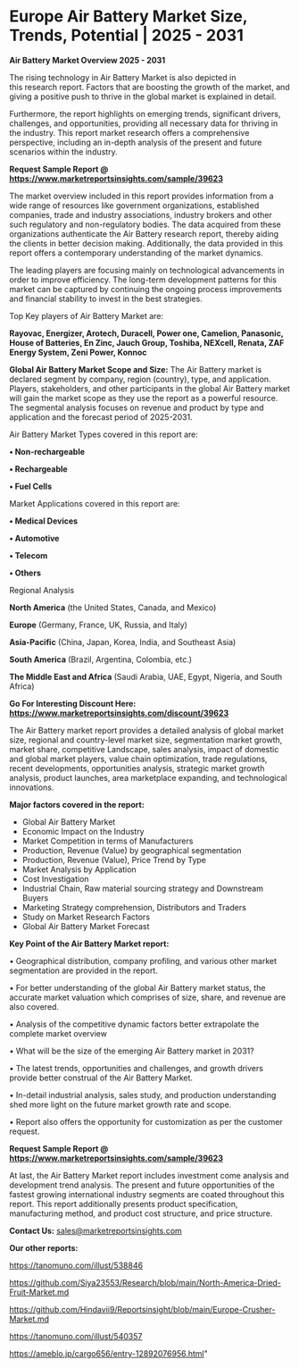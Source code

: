 # Europe Air Battery Market Size, Trends, Potential | 2025 - 2031

<Strong> Air Battery Market Overview 2025 - 2031</strong>

The rising technology in Air Battery Market is also depicted in this research report. Factors that are boosting the growth of the market, and giving a positive push to thrive in the global market is explained in detail.

Furthermore, the report highlights on emerging trends, significant drivers, challenges, and opportunities, providing all necessary data for thriving in the industry. This report market research offers a comprehensive perspective, including an in-depth analysis of the present and future scenarios within the industry.

<strong>Request Sample Report @ <a href=https://www.marketreportsinsights.com/sample/39623>https://www.marketreportsinsights.com/sample/39623</a></strong>

The market overview included in this report provides information from a wide range of resources like government organizations, established companies, trade and industry associations, industry brokers and other such regulatory and non-regulatory bodies. The data acquired from these organizations authenticate the Air Battery research report, thereby aiding the clients in better decision making. Additionally, the data provided in this report offers a contemporary understanding of the market dynamics.

The leading players are focusing mainly on technological advancements in order to improve efficiency. The long-term development patterns for this market can be captured by continuing the ongoing process improvements and financial stability to invest in the best strategies.

Top Key players of Air Battery Market are:

<strong>Rayovac, Energizer, Arotech, Duracell, Power one, Camelion, Panasonic, House of Batteries, En Zinc, Jauch Group, Toshiba, NEXcell, Renata, ZAF Energy System, Zeni Power, Konnoc</strong>

<strong><b>Global Air Battery Market Scope and Size:</b></strong>
The Air Battery market is declared segment by company, region (country), type, and application. Players, stakeholders, and other participants in the global Air Battery market will gain the market scope as they use the report as a powerful resource. The segmental analysis focuses on revenue and product by type and application and the forecast period of 2025-2031.

Air Battery Market Types covered in this report are:

<strong>•  Non-rechargeable

•  Rechargeable

•  Fuel Cells</strong>

Market Applications covered in this report are:

<strong>•  Medical Devices

•  Automotive

•  Telecom

•  Others</strong> 

Regional Analysis

<strong>North America</strong> (the United States, Canada, and Mexico)

<strong>Europe</strong> (Germany, France, UK, Russia, and Italy)

<strong>Asia-Pacific</strong> (China, Japan, Korea, India, and Southeast Asia)

<strong>South America</strong> (Brazil, Argentina, Colombia, etc.)

<strong>The Middle East and Africa</strong> (Saudi Arabia, UAE, Egypt, Nigeria, and South Africa)

<strong>Go For Interesting Discount Here: <a href=https://www.marketreportsinsights.com/discount/39623>https://www.marketreportsinsights.com/discount/39623</a></strong>

The Air Battery market report provides a detailed analysis of global market size, regional and country-level market size, segmentation market growth, market share, competitive Landscape, sales analysis, impact of domestic and global market players, value chain optimization, trade regulations, recent developments, opportunities analysis, strategic market growth analysis, product launches, area marketplace expanding, and technological innovations.

<strong><b>Major factors covered in the report:</b></strong>
<ul>
  <li>Global Air Battery Market </li>
  <li>Economic Impact on the Industry</li>
  <li>Market Competition in terms of Manufacturers</li>
  <li>Production, Revenue (Value) by geographical segmentation</li>
  <li>Production, Revenue (Value), Price Trend by Type</li>
  <li>Market Analysis by Application</li>
  <li>Cost Investigation</li>
  <li>Industrial Chain, Raw material sourcing strategy and Downstream Buyers</li>
  <li>Marketing Strategy comprehension, Distributors and Traders</li>
  <li>Study on Market Research Factors</li>
  <li>Global Air Battery Market Forecast</li>
</ul>

<strong><b>Key Point of the Air Battery Market report:</b></strong>

• Geographical distribution, company profiling, and various other market segmentation are provided in the report.

• For better understanding of the global Air Battery market status, the accurate market valuation which comprises of size, share, and revenue are also covered.

• Analysis of the competitive dynamic factors better extrapolate the complete market overview

• What will be the size of the emerging Air Battery market in 2031?

• The latest trends, opportunities and challenges, and growth drivers provide better construal of the Air Battery Market.

• In-detail industrial analysis, sales study, and production understanding shed more light on the future market growth rate and scope.

• Report also offers the opportunity for customization as per the customer request.

<strong>Request Sample Report @ <a href=https://www.marketreportsinsights.com/sample/39623>https://www.marketreportsinsights.com/sample/39623</a></strong>

At last, the Air Battery Market report includes investment come analysis and development trend analysis. The present and future opportunities of the fastest growing international industry segments are coated throughout this report. This report additionally presents product specification, manufacturing method, and product cost structure, and price structure.

<strong>Contact Us:</strong>
sales@marketreportsinsights.com

<strong>Our other reports:</strong>

<a href=https://tanomuno.com/illust/538846>https://tanomuno.com/illust/538846</a>

<a href=https://github.com/Siya23553/Research/blob/main/North-America-Dried-Fruit-Market.md>https://github.com/Siya23553/Research/blob/main/North-America-Dried-Fruit-Market.md</a>

<a href=https://github.com/Hindavii9/Reportsinsight/blob/main/Europe-Crusher-Market.md>https://github.com/Hindavii9/Reportsinsight/blob/main/Europe-Crusher-Market.md</a>

<a href=https://tanomuno.com/illust/540357>https://tanomuno.com/illust/540357</a>

<a href=https://ameblo.jp/cargo656/entry-12892076956.html>https://ameblo.jp/cargo656/entry-12892076956.html</a>"
